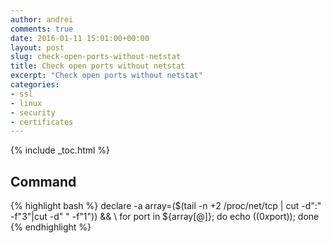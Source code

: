```yaml
---
author: andrei
comments: true
date: 2016-01-11 15:01:00+00:00
layout: post
slug: check-open-ports-without-netstat 
title: Check open ports without netstat
excerpt: "Check open ports without netstat"
categories:
- ssl
- linux
- security
- certificates
---
```


{% include _toc.html %}

## Command

{% highlight bash %}
declare -a array=($(tail -n +2 /proc/net/tcp | cut -d":" -f"3"|cut -d" " -f"1")) && \ 
for port in ${array[@]}; do echo $((0x$port)); done
{% endhighlight %}




